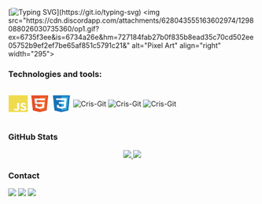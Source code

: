 [![Typing SVG](https://readme-typing-svg.herokuapp.com?font=Fira+Code&pause=1000&color=9699F7&width=435&lines=Welcome+to+my+Github+profile!;Hi%2C+everyone!+I'm+Larissa+Silva.)](https://git.io/typing-svg)
<img src="https://cdn.discordapp.com/attachments/628043555163602974/1298088026030735360/op1.gif?ex=6735f3ee&is=6734a26e&hm=727184fab27b0f835b8ead35c70cd502ee05752b9ef2ef7be65af851c5791c21&" alt="Pixel Art" align="right" width="295">


### Technologies and tools:


<div style="display: inline_block"><br>
  <img align="center" alt="Cris-Js" height="35" width="40" src="https://raw.githubusercontent.com/devicons/devicon/master/icons/javascript/javascript-plain.svg">
  <img align="center" alt="Cris-HTML" height="35" width="40" src="https://raw.githubusercontent.com/devicons/devicon/master/icons/html5/html5-original.svg">
  <img align="center" alt="Cris-CSS" height="35" width="40" src="https://raw.githubusercontent.com/devicons/devicon/master/icons/css3/css3-original.svg">
  <img align="center" alt="Cris-Git" height="35" width="40" src="https://cdn.jsdelivr.net/gh/devicons/devicon/icons/git/git-original.svg">
  <img align="center" alt="Cris-Git" height="35" width="40" src="https://cdn.jsdelivr.net/gh/devicons/devicon@latest/icons/python/python-original.svg">
  <img align="center" alt="Cris-Git" height="35" width="40" src="https://cdn.jsdelivr.net/gh/devicons/devicon@latest/icons/react/react-original.svg">

</div><br>


### GitHub Stats

<div align="center" style="display: flex; justify-content: center;">
  <a href="https://github.com/lunnary">
   <img width="50%" src="https://github-readme-stats.vercel.app/api?username=lunnary&show_icons=true&theme=one_dark_pro&include_all_commits=true&count_private=true"/>
   <img width="45%" src="https://github-readme-stats.vercel.app/api/top-langs/?username=lunnary&layout=compact&langs_count=7&theme=one_dark_pro"/>
  </a>
</div>

### Contact

<div> 
  <a href="https://www.linkedin.com/in/larissa-silva-b0501b221" target="_blank"><img src="https://img.shields.io/badge/-LinkedIn-%230077B5?style=for-the-badge&logo=linkedin&logoColor=white" target="_blank"></a> 
  <a href="mailto:larissa.silva.pernambuco@gmail.com"><img src="https://img.shields.io/badge/Gmail-D14836?style=for-the-badge&logo=gmail&logoColor=white" target="_blank"></a>
  <a href="https://www.behance.net/larissasilva80"><img src="https://img.shields.io/badge/-Behance-blue?style=for-the-badge&logo=behance&logoColor=white" target="_blank"></a>
</div>
